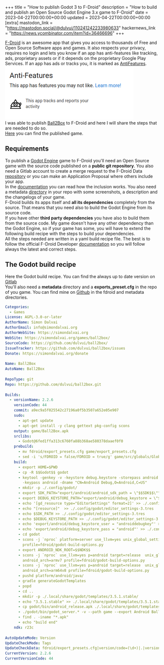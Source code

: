 +++
title = "How to publish Godot 3 to F-Droid"
description = "How to build and publish an Open Source Godot Engine 3.x game to F-Droid"
date = 2023-04-22T00:00:00+00:00
updated = 2023-04-22T00:00:00+00:00
[extra]
mastodon_link = "https://mastodon.social/@dulvui/110241242233980633"
hackernews_link = "https://news.ycombinator.com/item?id=36466696"
+++

[F-Droid](https://f-droid.org) is an awesome app that gives you access to thousands of Free and Open Source Software apps and games. 
It also respects your privacy, requires no login and lets you know if an app has anti-features like tracking, ads, proprietary assets or if it depends on the proprietary Google Play Services.
If an app has ads or tracks you, it is marked as [AntiFeatures](https://f-droid.org/docs/Anti-Features).  
<img class="blog-image" src="antifeatures.png" alt="AntiFeatures example">  
I was able to publish [Ball2Box](@/games/ball2box/index.md) to F-Droid and here I will share the steps that are needed to do so.  
[Here](https://f-droid.org/en/packages/com.simondalvai.ball2box/) you can find the published game.


## Requirements
To publish a [Godot Engine](https://godotengine.org) game to F-Droid you'll need an Open Source game with the source code published on a **public git repository**.
You also need a Gitlab account to create a merge request to the F-Droid Data [repository](https://gitlab.com/fdroid/fdroiddata) or you can make an Application Proposal where others include your app.  
In the [documentation](https://f-droid.org/docs/Inclusion_How-To/) you can read how the inclusion works.
You also need a metadata [directory](https://github.com/dulvui/ball2box/tree/main/metadata) in your repo with some screenshots, a description and the changelogs of your game.  
F-Droid builds its apps itself and **all its dependencies** completely from the source.
That means that you need also to build the Godot Engine from its source code.  
If you have other **third party dependencies** you have also to build them from the source code.
My game doesn't have any other dependency than the Godot Engine, so if your game has some, you will have to extend the following build recipe with the steps to build your dependencies.  
All the steps needed are written in a yaml build recipe file.
The best is to follow the official F-Droid Developer [documentation](https://f-droid.org/en/docs/) so you will follow always the latest and correct steps.

## The Godot build recipe
Here the Godot build recipe.
You can find the always up to date version on [Gitlab](https://gitlab.com/fdroid/fdroiddata/-/blob/master/metadata/com.simondalvai.ball2box.yml)  
You'll also need a **metadata** directory and a **exports_preset.cfg** in the repo of you game.
You can find mine on [Github](https://github.com/dulvui/ball2box) in the fdroid and metadata directories.

```yml
Categories:
  - Games
License: AGPL-3.0-or-later
AuthorName: Simon Dalvai
AuthorEmail: info@simondalvai.org
AuthorWebSite: https://simondalvai.org
WebSite: https://simondalvai.org/games/ball2box/
SourceCode: https://github.com/dulvui/ball2box/
IssueTracker: https://github.com/dulvui/ball2box/issues
Donate: https://simondalvai.org/donate

Name: Ball2Box
AutoName: Ball2Box

RepoType: git
Repo: https://github.com/dulvui/ball2box.git

Builds:
  - versionName: 2.2.6
    versionCode: 44
    commit: a9ec9a5f025542c27196a0f5b3507a652e05e907
    sudo:
      - apt-get update
      - apt-get install -y clang gettext pkg-config scons
    output: game/Ball2Box.apk
    srclibs:
      - Godot@6fed1ffa313c6760fa88b368ae580378daaef0f0
    prebuild:
      - mv fdroid/export_presets.cfg game/export_presets.cfg
      - sed -i 's/FDROID = false/FDROID = true/g' game/src/globals/Global.gd
    build:
      - export HOME=$PWD
      - cp -R $$Godot$$ godot
      - keytool -genkey -v -keystore debug.keystore -storepass android -alias androiddebugkey
        -keypass android -dname "CN=Android Debug,O=Android,C=US"
      - mkdir -p ./.config/godot/
      - export SDK_PATH="export/android/android_sdk_path = \"$$SDK$$\""
      - export DEBUG_KEYSTORE_PATH="export/android/debug_keystore = \"$PWD/debug.keystore\""
      - echo '[gd_resource type="EditorSettings" format=2]' >> ./.config/godot/editor_settings-3.tres
      - echo "[resource]"  >> ./.config/godot/editor_settings-3.tres
      - echo $SDK_PATH >> ./.config/godot/editor_settings-3.tres
      - echo $DEBUG_KEYSTORE_PATH >> ./.config/godot/editor_settings-3.tres
      - echo 'export/android/debug_keystore_user = "androiddebugkey"' >> ./.config/godot/editor_settings-3.tres
      - echo 'export/android/debug_keystore_pass = "android"' >> ./.config/godot/editor_settings-3.tres
      - cd godot
      - scons -j `nproc` platform=server use_llvm=yes unix_global_settings_path=".."
        profile=fdroid/godot-build-options.py
      - export ANDROID_NDK_ROOT=$$NDK$$
      - scons -j `nproc` use_llvm=yes p=android target=release  unix_global_settings_path=".."
        android_arch=armv7 profile=fdroid/godot-build-options.py
      - scons -j `nproc` use_llvm=yes p=android target=release  unix_global_settings_path=".."
        android_arch=arm64v8 profile=fdroid/godot-build-options.py
      - pushd platform/android/java/
      - gradle generateGodotTemplates
      - popd
      - cd ..
      - mkdir -p ./.local/share/godot/templates/3.5.1.stable/
      - echo "3.5.1.stable" >> ./.local/share/godot/templates/3.5.1.stable/version.txt
      - cp godot/bin/android_release.apk ./.local/share/godot/templates/3.5.1.stable/
      - ./godot/bin/godot_server.* -v --path game --export Android Ball2Box.apk
      - find . -iname "*.apk"
      - echo "build end"
    ndk: r23c

AutoUpdateMode: Version
UpdateCheckMode: Tags
UpdateCheckData: fdroid/export_presets.cfg|version/code=(\d+)|.|version/name="([\d.]+)"
CurrentVersion: 2.2.6
CurrentVersionCode: 44
```




